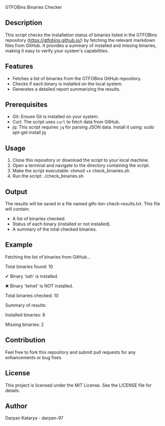 GTFOBins Binaries Checker

Description
------------
This script checks the installation status of binaries listed in the GTFOBins repository (https://gtfobins.github.io/) by fetching the relevant markdown files from GitHub. It provides a summary of installed and missing binaries, making it easy to verify your system's capabilities.

Features
--------
- Fetches a list of binaries from the GTFOBins GitHub repository.
- Checks if each binary is installed on the local system.
- Generates a detailed report summarizing the results.

Prerequisites
-------------
- Git: Ensure Git is installed on your system.
- Curl: The script uses `curl` to fetch data from GitHub.
- jq: This script requires `jq` for parsing JSON data. Install it using:
  sudo apt-get install jq

Usage
-----
1. Clone this repository or download the script to your local machine.
2. Open a terminal and navigate to the directory containing the script.
3. Make the script executable:
   chmod +x check_binaries.sh
4. Run the script:
   ./check_binaries.sh

Output
------
The results will be saved in a file named gtfo-bin-check-results.txt. This file will contain:
- A list of binaries checked.
- Status of each binary (installed or not installed).
- A summary of the total checked binaries.

Example
-------
Fetching the list of binaries from GitHub...

Total binaries found: 10

✔ Binary 'ssh' is installed.

✖ Binary 'telnet' is NOT installed.

Total binaries checked: 10

Summary of results:

Installed binaries: 8

Missing binaries: 2

Contribution
------------
Feel free to fork this repository and submit pull requests for any enhancements or bug fixes.

License
-------
This project is licensed under the MIT License. See the LICENSE file for details.

Author
------
Darpan Katarya - darpan-97
